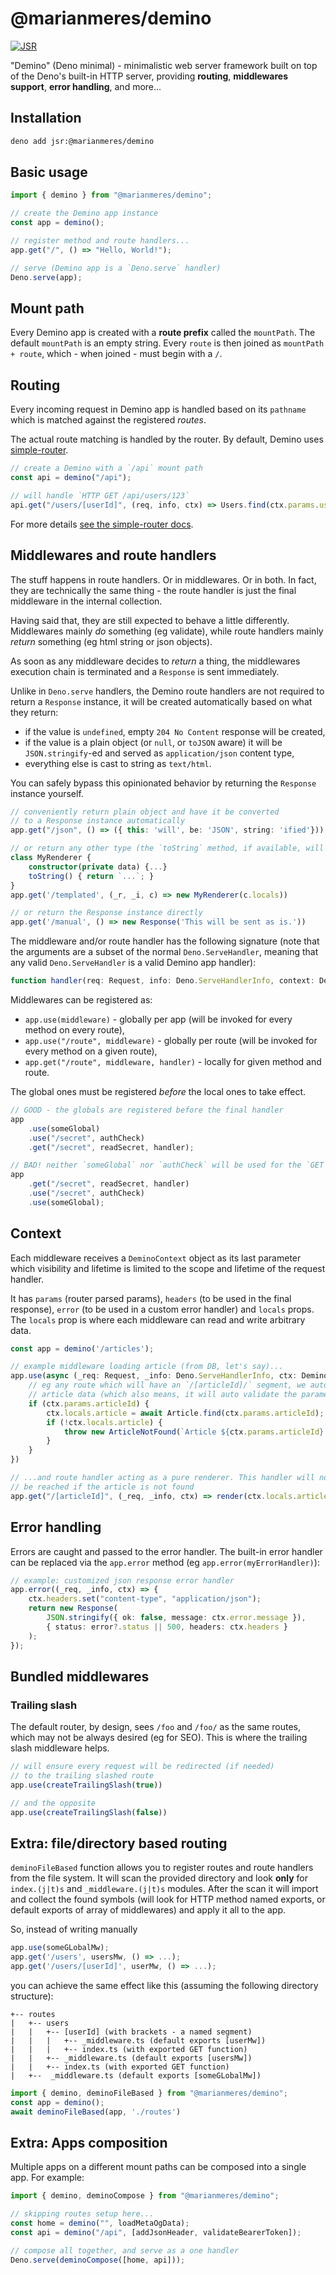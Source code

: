 # @marianmeres/demino

[![JSR](https://jsr.io/badges/@marianmeres/demino)](https://jsr.io/@marianmeres/demino)

"Demino" (Deno minimal) - minimalistic web server framework built on top of the 
Deno's built-in HTTP server, providing **routing**, **middlewares support**, **error handling**, and more...

## Installation

```sh
deno add jsr:@marianmeres/demino
```

## Basic usage

```ts
import { demino } from "@marianmeres/demino";

// create the Demino app instance
const app = demino();

// register method and route handlers...
app.get("/", () => "Hello, World!");

// serve (Demino app is a `Deno.serve` handler)
Deno.serve(app);
```

## Mount path

Every Demino app is created with a **route prefix** called the `mountPath`. The default
`mountPath` is an empty string. Every `route` is then
joined as `mountPath + route`, which - when joined - must begin with a `/`.

## Routing

Every incoming request in Demino app is handled based on its `pathname` which is matched
against the registered _routes_.

The actual route matching is handled by the router.
By default, Demino uses [simple-router](https://github.com/marianmeres/simple-router).

```typescript
// create a Demino with a `/api` mount path
const api = demino("/api");

// will handle `HTTP GET /api/users/123`
api.get("/users/[userId]", (req, info, ctx) => Users.find(ctx.params.userId));
```

For more details [see the simple-router docs](https://github.com/marianmeres/simple-router).

##  Middlewares and route handlers

The stuff happens in route handlers. Or in middlewares. Or in both. In fact, 
they are technically the same thing - the route handler is just the final middleware in 
the internal collection.

Having said that, they are still expected to behave a little differently. Middlewares 
mainly _do_ something (eg validate), while route handlers mainly _return_ something 
(eg html string or json objects).

As soon as any middleware decides to _return_ a thing, the middlewares 
execution chain is terminated and a `Response` is sent immediately.

Unlike in `Deno.serve` handlers, the Demino route handlers are not required
to return a `Response` instance, it will be created automatically 
based on what they return:

- if the value is `undefined`, empty `204 No Content` response will be created,
- if the value is a plain object (or `null`, or `toJSON` aware) it will 
  be `JSON.stringify`-ed and served as `application/json` content type,
- everything else is cast to string as `text/html`.

You can safely bypass this opinionated behavior by returning the `Response` instance
yourself.

```typescript
// conveniently return plain object and have it be converted 
// to a Response instance automatically
app.get("/json", () => ({ this: 'will', be: 'JSON', string: 'ified'}));

// or return any other type (the `toString` method, if available, will be invoked by js)
class MyRenderer {
    constructor(private data) {...}
    toString() { return `...`; }
}
app.get('/templated', (_r, _i, c) => new MyRenderer(c.locals))

// or return the Response instance directly
app.get('/manual', () => new Response('This will be sent as is.'))
```

The middleware and/or route handler has the following signature (note that the arguments 
are a subset of the normal `Deno.ServeHandler`, meaning that any valid `Deno.ServeHandler` 
is a valid Demino app handler):
```typescript
function handler(req: Request, info: Deno.ServeHandlerInfo, context: DeminoContext): any;
```

Middlewares can be registered as:
- `app.use(middleware)` - globally per app (will be invoked for every method on every route),
- `app.use("/route", middleware)` - globally per route (will be invoked for every method on a given route),
- `app.get("/route", middleware, handler)` - locally for given method and route.

The global ones must be registered _before_ the local ones to take effect.

```typescript
// GOOD - the globals are registered before the final handler
app
    .use(someGlobal)
    .use("/secret", authCheck)
    .get("/secret", readSecret, handler);

// BAD! neither `someGlobal` nor `authCheck` will be used for the `GET /secret` route
app
    .get("/secret", readSecret, handler)
    .use("/secret", authCheck)
    .use(someGlobal);
```

## Context

Each middleware receives a `DeminoContext` object as its last parameter 
which visibility and lifetime is limited to the scope and lifetime of the request handler. 

It has `params` (router parsed params), `headers` (to be used in the final response), 
`error` (to be used in a custom error handler) and `locals` props. 
The `locals` prop is where each middleware can read and write arbitrary data.

```typescript
const app = demino('/articles');

// example middleware loading article (from DB, let's say)...
app.use(async (_req: Request, _info: Deno.ServeHandlerInfo, ctx: DeminoContext) => {
    // eg any route which will have an `/[articleId]/` segment, we automatically read
    // article data (which also means, it will auto validate the parameter)
    if (ctx.params.articleId) {
        ctx.locals.article = await Article.find(ctx.params.articleId);
        if (!ctx.locals.article) {
            throw new ArticleNotFound(`Article ${ctx.params.articleId} not found`);
        }
    }
})

// ...and route handler acting as a pure renderer. This handler will not 
// be reached if the article is not found
app.get("/[articleId]", (_req, _info, ctx) => render(ctx.locals.article));
```

## Error handling

Errors are caught and passed to the error handler. The built-in error handler can be 
replaced via the `app.error` method (eg `app.error(myErrorHandler)`):

```typescript
// example: customized json response error handler 
app.error((_req, _info, ctx) => {
    ctx.headers.set("content-type", "application/json");
    return new Response(
        JSON.stringify({ ok: false, message: ctx.error.message }),
        { status: error?.status || 500, headers: ctx.headers }
    );
});
```
 
## Bundled middlewares

### Trailing slash
The default router, by design, sees `/foo` and `/foo/` as the same routes, 
which may not be always desired (eg for SEO). This is where the trailing slash 
middleware helps.

```ts
// will ensure every request will be redirected (if needed) 
// to the trailing slashed route
app.use(createTrailingSlash(true))

// and the opposite
app.use(createTrailingSlash(false))
```

<!-- ## Extra: Custom routing

For the fun of it, in addition to the default [simple-router](https://github.com/marianmeres/simple-router), 
Demino ships with some additional router implementations that can be activated
via the `routerFactory` factory setting.

### Express-like router

```ts
const app = demino("", [], { routerFactory: () => new DeminoExpressLikeRouter() });

app.get("/", () => "home");

app.get("/user/:foo/section/:bar", (_r, _i, ctx) => ctx.params);
```

Also available: [`DeminoFixedRouter`](./src/router/fixed-router.ts),
[`DeminoRegexRouter`](./src/router/regex-router.ts).

### Integrating a 3rd party routing library

For inspiration, see the [source of the most basic one](./src/router/fixed-router.ts). -->


## Extra: file/directory based routing

`deminoFileBased` function allows you to register routes and route handlers from the file system.
It will scan the provided directory and look **only** for `index.(j|t)s` and `_middleware.(j|t)s` modules.
After the scan it will import and collect the found symbols (will look for HTTP method named exports, or default 
exports of array of middlewares) and apply it all to the app.

So, instead of writing manually

```typescript
app.use(someGLobalMw);
app.get('/users', usersMw, () => ...);
app.get('/users/[userId]', userMw, () => ...);
```

you can achieve the same effect like this (assuming the following directory structure):

```
+-- routes
|   +-- users
|   |   +-- [userId] (with brackets - a named segment)
|   |   |   +-- _middleware.ts (default exports [userMw])
|   |   |   +-- index.ts (with exported GET function)
|   |   +-- _middleware.ts (default exports [usersMw])
|   |   +-- index.ts (with exported GET function)
|   +--  _middleware.ts (default exports [someGLobalMw])
```

```typescript
import { demino, deminoFileBased } from "@marianmeres/demino";
const app = demino();
await deminoFileBased(app, './routes')
```

## Extra: Apps composition

Multiple apps on a different mount paths can be composed into a single app. 
For example:

```typescript
import { demino, deminoCompose } from "@marianmeres/demino";

// skipping routes setup here...
const home = demino("", loadMetaOgData);
const api = demino("/api", [addJsonHeader, validateBearerToken]);

// compose all together, and serve as a one handler
Deno.serve(deminoCompose([home, api]));
```

